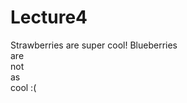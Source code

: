 # Lecture4
Strawberries are super cool!
Blueberries <br/>
are <br/>
not <br/>
as <br/>
cool :( <br/>
